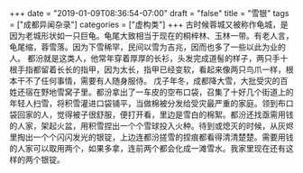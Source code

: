 +++
date = "2019-01-09T08:36:54-07:00"
draft = "false"
title = "雪银"
tags = ["成都异闻杂录"]
categories = ["虚构类"]
+++
古时候蓉城又被称作龟城，是因为老城形状如一只巨龟。龟尾大致相当于现在的桐梓林、玉林一带。有老人言，龟尾缩，蓉雪落。因为下雪稀罕，民间以雪为吉兆，因而也多了一些以此为业的人。
都汾就是这类人，他常年穿着厚厚的长衫，头发完成道髻的样子，两只手十根手指都留着长长的指甲，因为太长，指甲已经变软，看起来像两只鸟爪一样，根本干不了任何事情，需要有人随身服侍。
戊子年冬，成都降大雪，大批受灾的百姓还宿在野地雪窝子里。都汾拿出了一车皮的空布口袋，召集了十好几个街道上的年轻人扫雪，将积雪灌进口袋铺平，当做棉被分发给受灾最严重的家庭。领到布口袋回家的人，觉得被子很舒服，便打开看，里边是雪白的棉絮。都汾还找亟需用钱的人家，架起火盆，用积雪捏出一个个雪球投入火种。待到或熄灭的时候，从灰烬里掏出一个个闪闪发光的银锭，上边连都汾搓雪的捏痕都看得清清楚楚。需要用钱的人家可以取用两个，如果多拿，连前两个都会化成一滩雪水。我家里现在还有这样的两个银锭。

